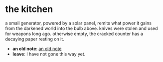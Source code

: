 # the kitchen

a small generator, powered by a solar panel, remits what power it gains from the darkened world into the bulb above. knives were stolen and used for weapons long ago. otherwise empty, the cracked counter has a decaying paper resting on it.

- **an old note**: [an old note](an-old-note-N4em7z0.md)
- **leave**: I have not gone this way yet.
